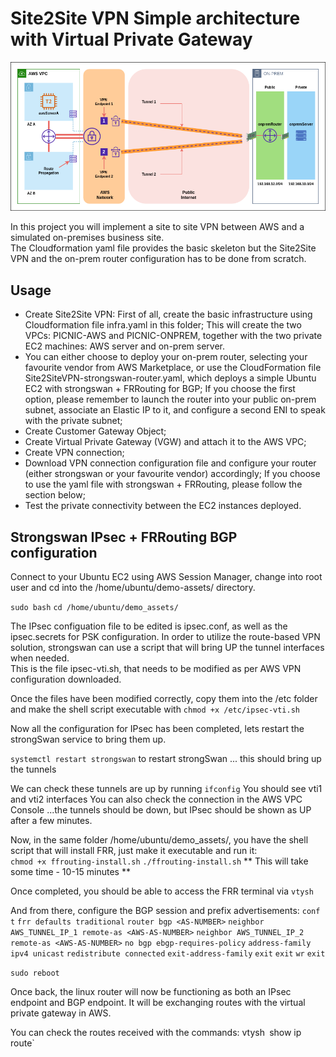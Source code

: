 # Site2Site VPN Simple architecture with Virtual Private Gateway

![Architecture](https://github.com/silverMatt92/aws-training/raw/master/Site2Site-VPN/VPN-architecture-fixed.png)

In this project you will implement a site to site VPN between AWS and a simulated on-premises business site.  
The Cloudformation yaml file provides the basic skeleton but the Site2Site VPN and the on-prem router configuration has to be done from scratch.

## Usage

- Create Site2Site VPN:
First of all, create the basic infrastructure using Cloudformation file
infra.yaml in this folder;
This will create the two VPCs: PICNIC-AWS and PICNIC-ONPREM, together with the
two private EC2 machines: AWS server and on-prem server.  
- You can either choose to deploy your on-prem router, selecting your favourite
  vendor from AWS Marketplace, or use the CloudFormation file
  Site2SiteVPN-strongswan-router.yaml, which deploys a simple Ubuntu EC2 with
  strongswan + FRRouting for BGP; If you choose the first option, please
  remember to launch the router into your public on-prem subnet, associate
  an Elastic IP to it, and configure a second ENI to speak with the private
  subnet;
- Create Customer Gateway Object;
- Create Virtual Private Gateway (VGW) and attach it to the AWS VPC;
- Create VPN connection;
- Download VPN connection configuration file and configure your router (either
  strongswan or your favourite vendor) accordingly; If you choose to use the
  yaml file with strongswan + FRRouting, please follow the section below;
- Test the private connectivity between the EC2 instances deployed.

## Strongswan IPsec + FRRouting BGP configuration

Connect to your Ubuntu EC2 using AWS Session Manager, change into root user and
cd into the /home/ubuntu/demo-assets/ directory.

`sudo bash`
`cd /home/ubuntu/demo_assets/`

The IPsec configuation file to be edited is ipsec.conf, as well as the
ipsec.secrets for PSK configuration.
In order to utilize the route-based VPN solution, strongswan can use a script
that will bring UP the tunnel interfaces when needed.  
This is the file ipsec-vti.sh, that needs to be modified as per AWS VPN
configuration downloaded.  

Once the files have been modified correctly, copy them into the /etc folder and make the shell script executable with 
`chmod +x /etc/ipsec-vti.sh`

Now all the configuration for IPsec has been completed, lets restart the strongSwan service to bring them up.

`systemctl restart strongswan` to restart strongSwan ... this should bring up the tunnels

We can check these tunnels are up by running
`ifconfig`
You should see vti1 and vti2 interfaces
You can also check the connection in the AWS VPC Console ...the tunnels should be down, but IPsec should be shown as UP after a few minutes.

Now, in the same folder /home/ubuntu/demo_assets/, you have the shell script
that will install FRR, just make it executable and run it:  
`chmod +x ffrouting-install.sh`
`./ffrouting-install.sh`
** This will take some time - 10-15 minutes **

Once completed, you should be able to access the FRR terminal via 
`vtysh`

And from there, configure the BGP session and prefix advertisements:
`conf t`
`frr defaults traditional`
`router bgp <AS-NUMBER>`
`neighbor AWS_TUNNEL_IP_1 remote-as <AWS-AS-NUMBER>`
`neighbor AWS_TUNNEL_IP_2 remote-as <AWS-AS-NUMBER>`
`no bgp ebgp-requires-policy`
`address-family ipv4 unicast`
`redistribute connected`
`exit-address-family`
`exit`
`exit`
`wr`
`exit`

`sudo reboot`

Once back, the linux router  will now be functioning as both an IPsec endpoint and BGP endpoint. 
It will be exchanging routes with the virtual private gateway in AWS.  

You can check the routes received with the commands:
vtysh`
`show ip route`
